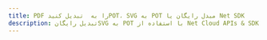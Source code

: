 ---title: PDF را به  تبدیل کنیدPOT، SVG به POT مبدل رایگان یا Net SDKdescription: تبدیل رایگانSVG به POT با استفاده از Net Cloud APIs & SDK همچنین اسناد PDF را در Cloud ایجاد، ویرایش و رندر کنید.---